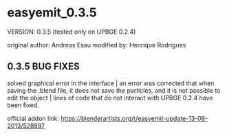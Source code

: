# easyemit_0.3.5 
VERSION: 0.3.5 (tested only on UPBGE 0.2.4) 

original author: Andreas Esau
modified by: Henrique Rodrigues

## 0.3.5 BUG FIXES

solved graphical error in the interface |
an error was corrected that when saving the .blend file, it does not save the particles, and it is not possible to edit the object |
lines of code that do not interact with UPBGE 0.2.4 have been fixed.

official addon link: https://blenderartists.org/t/easyemit-update-13-06-2013/528897
